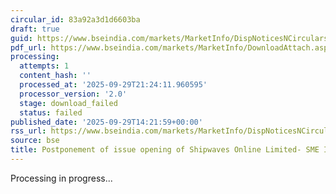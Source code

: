 ```yaml
---
circular_id: 83a92a3d1d6603ba
draft: true
guid: https://www.bseindia.com/markets/MarketInfo/DispNoticesNCirculars.aspx?Noticeid={75776696-16D6-4701-AF3D-1B55A0AA827C}&noticeno=20250929-76&dt=09/29/2025&icount=76&totcount=87&flag=0
pdf_url: https://www.bseindia.com/markets/MarketInfo/DownloadAttach.aspx?id=20250929-76&attachedId=
processing:
  attempts: 1
  content_hash: ''
  processed_at: '2025-09-29T21:24:11.960595'
  processor_version: '2.0'
  stage: download_failed
  status: failed
published_date: '2025-09-29T14:21:59+00:00'
rss_url: https://www.bseindia.com/markets/MarketInfo/DispNoticesNCirculars.aspx?Noticeid={75776696-16D6-4701-AF3D-1B55A0AA827C}&noticeno=20250929-76&dt=09/29/2025&icount=76&totcount=87&flag=0
source: bse
title: Postponement of issue opening of Shipwaves Online Limited- SME IPO
---
```


Processing in progress...